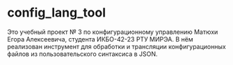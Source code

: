 # config_lang_tool
Это учебный проект № 3 по конфигурационному управлению Матюхи Егора Алексеевича, студента ИКБО-42-23 РТУ МИРЭА. В нём реализован инструмент для обработки и трансляции конфигурационных файлов из пользовательского синтаксиса в JSON.
